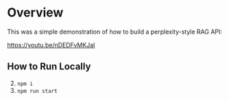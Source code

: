 # Overview

This was a simple demonstration of how to build a perplexity-style RAG API:

https://youtu.be/nDEDFvMKJaI

## How to Run Locally

2. `npm i`
3. `npm run start`
